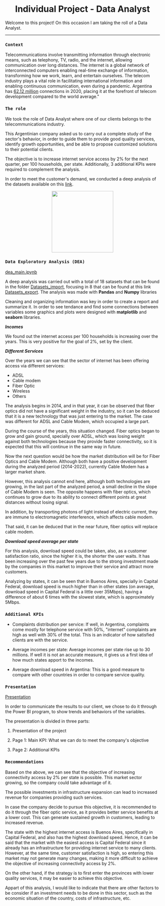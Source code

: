 <h1 align='center'>
 <b>Individual Project - Data Analyst</b>
</h1>

Welcome to this project! On this occasion I am taking the roll of a Data Analyst.

-----------------------

### `Context`

Telecommunications involve transmitting information through electronic means, such as telephony, TV, radio, and the internet, allowing communication over long distances. The internet is a global network of interconnected computers enabling real-time exchange of information, transforming how we work, learn, and entertain ourselves. The telecom industry plays a vital role in facilitating international information and enabling continuous communication, even during a pandemic. Argentina has [62.12 million](https://www.datosmundial.com/america/argentina/telecomunicacion.php) connections in 2020, placing it at the forefront of telecom development compared to the world average."

### `The role`

We took the role of Data Analyst where one of our clients belongs to the telecommunications industry.

This Argentinian company asked us to carry out a complete study of the sector's behavior, in order to guide them to provide good quality services, identify growth opportunities, and be able to propose customized solutions to their potential clients.

The objective is to increase internet service access by 2% for the next quarter, per 100 households, per state. Additionally, 3 additional KPIs were required to complement the analysis.

In order to meet the customer's demand, we conducted a deep analysis of the datasets available on this [link](https://datosabiertos.enacom.gob.ar/home).


<p align='center'>
<img src = 'https://newses.cgtn.com/n/BfJIA-CAA-HAA/BceGDAA.jpg' height = 200>
<p>



### `Data Exploratory Analysis (DEA)`

[dea_main.ipynb](https://github.com/juanmaluna21/PI-DataAnalyst/blob/main/dea_main.ipynb)

A deep analysis was carried out with a total of 18 satasets that can be found in the folder [Datasets_import](https://github.com/juanmaluna21/PI-DataAnalyst/tree/main/Datasets_import), focusing in 8 that can be found at this link [Datasets_export](https://github.com/juanmaluna21/PI-DataAnalyst/tree/main/Datasets_export).
The analysis was made with **Pandas** and **Numpy** libraries


Cleaning and organizing information was key in order to create a report and summarize it. In order to see tendance and find some connections between variables some graphics and plots were designed with **matplotlib** and **seaborn** libraries.

***Incomes***

We found out the internet access per 100 households is increasing over the years. This is very positive for the goal of 2%, set by the client.

***Different Services***

Over the years we can see that the sector of internet has been offering access via different services:
- ADSL 
- Cable modem
- Fiber Optic
- Wireless
- Others

The analysis begins in 2014, and in that year, it can be observed that fiber optics did not have a significant weight in the industry, so it can be deduced that it is a new technology that was just entering to the market.
The case was different for ADSL and Cable Modem, which occupied a large part.

During the course of the years, this situation changed. Fiber optics began to grow and gain ground, specially over ADSL, which was losing weight against both technologies because they provide faster connectivity, so it is expected that this will continue in the same way in future.

Now the next question would be how the market distribution will be for Fiber Optics and Cable Modem. Although both have a positive development during the analyzed period (2014-2022), currently Cable Modem has a larger market share.

However, this analysis cannot end here, although both technologies are growing, in the last part of the analyzed period, a small decline in the slope of Cable Modem is seen. The opposite happens with fiber optics, which continues to grow due to its ability to connect different points at great distances without losing signal.

In addition, by transporting photons of light instead of electric current, they are immune to electromagnetic interference, which affects cable modem.

That said, it can be deduced that in the near future, fiber optics will replace cable modem.


***Download speed average per state***

For this analysis, download speed could be taken, also, as a customer satisfaction ratio, since the higher it is, the shorter the user waits. It has been increasing over the past few years due to the strong investment made by the companies in this market to improve their service and attract more customers.

Analyzing by states, it can be seen that in Buenos Aires, specially in Capital Federal, download speed is much higher than in other states (on average, download speed in Capital Federal is a little over 35Mbps), having a difference of about 6 times with the slowest state, which is approximately 5Mbps.


### `Additional KPIs`

+ Complaints distribution per service: If well, in Argentina, complaints come mostly for telephone service with 50%, "internet" complaints are high as well with 30% of the total. This is an indicator of how satisfied clients are with the service.

+ Average incomes per state: Average incomes per state rise up to 30 millions. If well it is not an accurate measure, it gives us a first idea of how much states apport to the incomes.

+ Average download speed in Argentina: This is a good measure to compare with other countries in order to compare service quality.


### `Presentation`

[Presentation](https://github.com/juanmaluna21/PI-DataAnalyst/blob/main/Presentation.pbix)

In order to communicate the results to our client, we chose to do it through the Power BI program, to show trends and behaviors of the variables.

The presentation is divided in three parts:

1) Presentation of the project

2) Page 1: Main KPI: What we can do to meet the company's objective

3) Page 2: Additional KPIs


### `Recommendations`

Based on the above, we can see that the objective of increasing connectivity access by 2% per state is possible. This market sector growing, so the company could take advantage of it.

The possible investments in infrastructure expansion can lead to increased revenue for companies providing such services.

In case the company decide to pursue this objective, it is recommended to do it through the fiber optic service, as it provides better service benefits at a lower cost. This can generate sustained growth in customers, leading to increased revenue.

The state with the highest internet access is Buenos Aires, specifically in Capital Federal, and also has the highest download speed. Hence, it can be said that the market with the easiest access is Capital Federal since it already has an infrastructure for providing internet service to many clients. However, at the same time, customer satisfaction is high, so entering this market may not generate many changes, making it more difficult to achieve the objective of increasing connectivity access by 2%.

On the other hand, if the strategy is to first enter the provinces with lower quality services, it may be easier to achieve this objective.

Appart of this analysis, I would like to indicate that there are other factors to be consider if an investment needs to be done in this sector, such as the economic situation of the country, costs of infrastructure, etc.